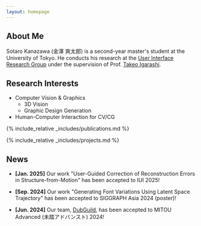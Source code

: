 ```yaml
---
layout: homepage
---
```


## About Me

Sotaro Kanazawa (金澤 爽太郎) is a second-year master's student at the University of Tokyo.
He conducts his research at the [User Interface Research Group](https://www-ui.is.s.u-tokyo.ac.jp/en/) under the supervision of Prof. [Takeo Igarashi](https://www-ui.is.s.u-tokyo.ac.jp/~takeo/).

## Research Interests

- Computer Vision & Graphics
  - 3D Vision
  - Graphic Design Generation
- Human-Computer Interaction for CV/CG

{% include_relative _includes/publications.md %}

{% include_relative _includes/projects.md %}

## News

- **[Jan. 2025]** Our work "User-Guided Correction of Reconstruction Errors in Structure-from-Motion" has been accepted to IUI 2025!

- **[Sep. 2024]** Our work "Generating Font Variations Using Latent Space Trajectory" has been accepted to SIGGRAPH Asia 2024 (poster)!

- **[Jun. 2024]** Our team, [DubGuild](https://dubguild.com/), has been accepted to MITOU Advanced (未踏アドバンスト) 2024!
